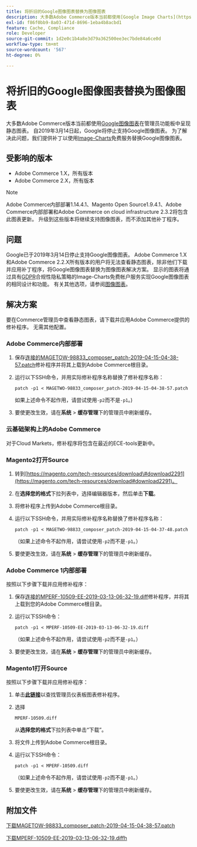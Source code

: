 ```yaml
---
title: 将折旧的Google图像图表替换为图像图表
description: 大多数Adobe Commerce版本当前都使用[Google Image Charts](https://developers.google.com/chart/image/)在Admin功能板中呈现静态图表。 自2019年3月14日起，Google将停止支持Google图像图表。 要解决此问题，我们提供补丁以使用[Image-Charts](https://www.image-charts.com/)免费服务替换Google图像图表。
exl-id: f86f0bb9-8a03-471d-8696-1eba4b8acbd1
feature: Cache, Compliance
role: Developer
source-git-commit: 1d2e0c1b4a8e3d79a362500ee3ec7bde84a6ce0d
workflow-type: tm+mt
source-wordcount: '567'
ht-degree: 0%

---
```


# 将折旧的Google图像图表替换为图像图表

大多数Adobe Commerce版本当前都使用[Google图像图表](https://developers.google.com/chart/image/)在管理员功能板中呈现静态图表。 自2019年3月14日起，Google将停止支持Google图像图表。 为了解决此问题，我们提供补丁以使用[Image-Charts](https://www.image-charts.com/)免费服务替换Google图像图表。

## 受影响的版本

* Adobe Commerce 1.X，所有版本
* Adobe Commerce 2.X，所有版本

>[!NOTE]
>
>Adobe Commerce内部部署1.14.4.1、Magento Open Source1.9.4.1、Adobe Commerce内部部署和Adobe Commerce on cloud infrastructure 2.3.2将包含此图表更新。 升级到这些版本将继续支持图像图表，而不添加其他补丁程序。

## 问题

Google已于2019年3月14日停止支持Google图像图表。 Adobe Commerce 1.X和Adobe Commerce 2.2.X所有版本的用户将无法查看静态图表，除非他们下载并应用补丁程序，将Google图像图表替换为图像图表解决方案。 显示的图表将通过具有[GDPR](https://www.image-charts.com/data-processing-addendum.html)合规性隐私策略的Image-Charts免费帐户服务实现Google图像图表的相同设计和功能。 有关其他选项，请参阅[图像图表](https://www.image-charts.com/)。

## 解决方案

要在Commerce管理员中查看静态图表，请下载并应用Adobe Commerce提供的修补程序。 无需其他配置。

### Adobe Commerce内部部署

1. 保存[连接的MAGETOW-98833\_composer\_patch-2019-04-15-04-38-57.patch](assets/MAGETWO-98833_composer_patch-2019-04-15-04-38-57.patch.zip)修补程序并将其上载到Adobe Commerce根目录。
1. 运行以下SSH命令，并用实际修补程序名称替换了修补程序名称：

   ```git
   patch -p1 < MAGETWO-98833_composer_patch-2019-04-15-04-38-57.patch
   ```

   如果上述命令不起作用，请尝试使用`-p2`而不是`-p1`。)

1. 要使更改生效，请在&#x200B;**系统** > **缓存管理**&#x200B;下的管理员中刷新缓存。

### 云基础架构上的Adobe Commerce

对于Cloud Markets，修补程序将包含在最近的ECE-tools更新中。

### Magento2打开Source

1. 转到[https://magento.com/tech-resources/download\#download2291](https://magento.com/tech-resources/download#download2291)。
1. 在&#x200B;**选择您的格式**&#x200B;下拉列表中，选择编辑器版本，然后单击&#x200B;**下载**。
1. 将修补程序上传到Adobe Commerce根目录。
1. 运行以下SSH命令，并用实际修补程序名称替换了修补程序名称：

   ```git
   patch -p1 < MAGETWO-98833_composer_patch-2019-04-15-04-37-48.patch
   ```

   （如果上述命令不起作用，请尝试使用`-p2`而不是`-p1`。）

1. 要使更改生效，请在&#x200B;**系统** > **缓存管理**&#x200B;下的管理员中刷新缓存。

### Adobe Commerce 1内部部署

按照以下步骤下载并应用修补程序：

1. 保存[连接的MPERF-10509-EE-2019-03-13-06-32-19.diff](assets/MPERF-10509-EE-2019-03-13-06-32-19.diff.zip)修补程序，并将其上载到您的Adobe Commerce根目录。
1. 运行以下SSH命令：

   ```git
   patch -p1 < MPERF-10509-EE-2019-03-13-06-32-19.diff
   ```

   （如果上述命令不起作用，请尝试使用`-p2`而不是`-p1`。）

1. 要使更改生效，请在&#x200B;**系统** > **缓存管理**&#x200B;下的管理员中刷新缓存。

### Magento1打开Source

按照以下步骤下载并应用修补程序：

1. 单击&#x200B;[**此链接**](https://magento.com/tech-resources/download#download2283)以查找管理员仪表板图表修补程序。
1. 选择

   ```git
   MPERF-10509.diff
   ```

   从&#x200B;**选择您的格式**&#x200B;下拉列表中单击“下载”。

1. 将文件上传到Adobe Commerce根目录。
1. 运行以下SSH命令：

   ```git
   patch -p1 < MPERF-10509.diff
   ```

   （如果上述命令不起作用，请尝试使用`-p2`而不是`-p1`。）

1. 要使更改生效，请在&#x200B;**系统** > **缓存管理**&#x200B;下的管理员中刷新缓存。

## 附加文件

[下载MAGETOW-98833_composer_patch-2019-04-15-04-38-57.patch](assets/MAGETWO-98833_composer_patch-2019-04-15-04-38-57.patch)

[下载MPERF-10509-EE-2019-03-13-06-32-19.diffh](assets/MPERF-10509-EE-2019-03-13-06-32-19.diff)
